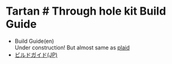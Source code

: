 # Tartan # Through hole kit Build Guide

- Build Guide(en)   
Under construction! But almost same as [plaid](https://github.com/hsgw/plaid/tree/master/doc)
- [ビルドガイド(JP)](jp/)